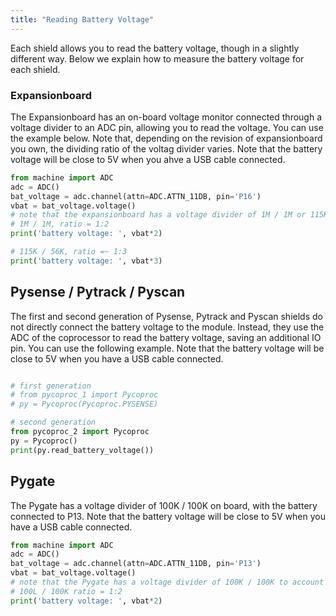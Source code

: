 ```yaml
---
title: "Reading Battery Voltage"
---
```


Each shield allows you to read the battery voltage, though in a slightly different way. Below we explain how to measure the battery voltage for each shield.

### Expansionboard

The Expansionboard has an on-board voltage monitor connected through a voltage divider to an ADC pin, allowing you to read the voltage. You can use the example below. Note that, depending on the revision of expansionboard you own, the dividing ratio of the voltag divider varies. Note that the battery voltage will be close to 5V when you ahve a USB cable connected.

```python
from machine import ADC
adc = ADC()
bat_voltage = adc.channel(attn=ADC.ATTN_11DB, pin='P16')
vbat = bat_voltage.voltage()
# note that the expansionboard has a voltage divider of 1M / 1M or 115K / 56K to account for
# 1M / 1M, ratio = 1:2
print('battery voltage: ', vbat*2)

# 115K / 56K, ratio =~ 1:3
print('battery voltage: ', vbat*3)
```

## Pysense / Pytrack / Pyscan

The first and second generation of Pysense, Pytrack and Pyscan shields do not directly connect the battery voltage to the module. Instead, they use the ADC of the coprocessor to read the battery voltage, saving an additional IO pin. You can use the following example. Note that the battery voltage will be close to 5V when you have a USB cable connected.
```python

# first generation
# from pycoproc_1 import Pycoproc
# py = Pycoproc(Pycoproc.PYSENSE)

# second generation
from pycoproc_2 import Pycoproc
py = Pycoproc()
print(py.read_battery_voltage())
```

## Pygate

The Pygate has a voltage divider of 100K / 100K on board, with the battery connected to P13. Note that the battery voltage will be close to 5V when you have a USB cable connected.

```python
from machine import ADC
adc = ADC()
bat_voltage = adc.channel(attn=ADC.ATTN_11DB, pin='P13')
vbat = bat_voltage.voltage()
# note that the Pygate has a voltage divider of 100K / 100K to account for
# 100L / 100K ratio = 1:2
print('battery voltage: ', vbat*2)
```

